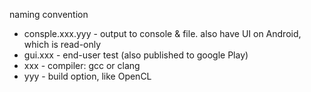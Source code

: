 naming convention
- consple.xxx.yyy - output to console & file. also have UI on Android, which is read-only
- gui.xxx - end-user test (also published to google Play)
- xxx - compiler: gcc or clang
- yyy - build option, like OpenCL